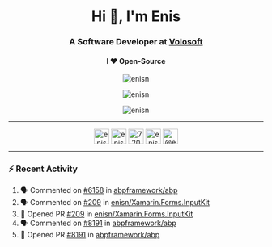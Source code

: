 <h1 align="center">Hi 👋, I'm Enis</h1>
<h3 align="center">A Software Developer at <a href="/volosoft">Volosoft</a></h3>

<h4 align="center"> I ❤ Open-Source</h4>

<p align="center"> <img src="https://komarev.com/ghpvc/?username=enisn" alt="enisn" /> </p>

<p align="center">
<img src="https://github-readme-stats.vercel.app/api/top-langs/?username=enisn&layout=compact" alt="enisn" />
</p>

<p align="center">
<img src="https://github-readme-stats.vercel.app/api?username=enisn&show_icons=true" alt="enisn" />
</p>

<hr />

<p align="center">
<a href="https://dev.to/enisn" target="blank"><img align="center" src="https://cdn.jsdelivr.net/npm/simple-icons@3.0.1/icons/dev-dot-to.svg" alt="enisn" height="30" width="30" /></a>
<a href="https://twitter.com/enisnecipoglu" target="blank"><img align="center" src="https://cdn.jsdelivr.net/npm/simple-icons@3.0.1/icons/twitter.svg" alt="enisnecipoglu" height="30" width="30" /></a>
<a href="https://stackoverflow.com/users/7200126" target="blank"><img align="center" src="https://cdn.jsdelivr.net/npm/simple-icons@3.0.1/icons/stackoverflow.svg" alt="7200126" height="30" width="30" /></a>
<a href="https://instagram.com/enisnecipoglu" target="blank"><img align="center" src="https://cdn.jsdelivr.net/npm/simple-icons@3.0.1/icons/instagram.svg" alt="enisnecipoglu" height="30" width="30" /></a>
<a href="https://medium.com/@enis.necipoglu" target="blank"><img align="center" src="https://cdn.jsdelivr.net/npm/simple-icons@3.0.1/icons/medium.svg" alt="@enis.necipoglu" height="30" width="30" /></a>
</p>

<hr />

### :zap: Recent Activity

<!--START_SECTION:activity-->
1. 🗣 Commented on [#6158](https://github.com/abpframework/abp/issues/6158) in [abpframework/abp](https://github.com/abpframework/abp)
2. 🗣 Commented on [#209](https://github.com/enisn/Xamarin.Forms.InputKit/issues/209) in [enisn/Xamarin.Forms.InputKit](https://github.com/enisn/Xamarin.Forms.InputKit)
3. 💪 Opened PR [#209](https://github.com/enisn/Xamarin.Forms.InputKit/pull/209) in [enisn/Xamarin.Forms.InputKit](https://github.com/enisn/Xamarin.Forms.InputKit)
4. 🗣 Commented on [#8191](https://github.com/abpframework/abp/issues/8191) in [abpframework/abp](https://github.com/abpframework/abp)
5. 💪 Opened PR [#8191](https://github.com/abpframework/abp/pull/8191) in [abpframework/abp](https://github.com/abpframework/abp)
<!--END_SECTION:activity-->
